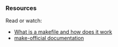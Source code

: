 ### Resources
Read or watch:

+ [What is a makefile and how does it work](https://opensource.com/article/18/8/what-how-makefile)
+ [make-official documentation](https://www.gnu.org/software/make/manual/html_node/)
